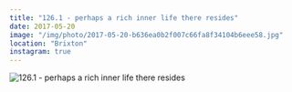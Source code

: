 ```yaml
---
title: "126.1 - perhaps a rich inner life there resides"
date: 2017-05-20
image: "/img/photo/2017-05-20-b636ea0b2f007c66fa8f34104b6eee58.jpg"
location: "Brixton"
instagram: true
---
```


![126.1 - perhaps a rich inner life there resides](/img/photo/2017-05-20-b636ea0b2f007c66fa8f34104b6eee58.jpg)
